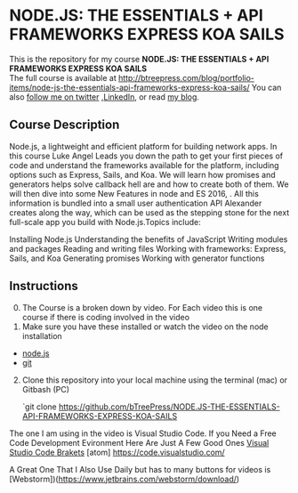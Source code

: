 # NODE.JS: THE ESSENTIALS + API FRAMEWORKS EXPRESS KOA SAILS

This is the repository for my course **NODE.JS: THE ESSENTIALS + API FRAMEWORKS EXPRESS KOA SAILS**  
The full course is available at 
http://btreepress.com/blog/portfolio-items/node-js-the-essentials-api-frameworks-express-koa-sails/
You can also [follow me on twitter](https://twitter.com/drlukeangel) ,[LinkedIn](https://www.linkedin.com/in/drlukeangel), or read [my blog](http://lukeangel.co).

## Course Description

Node.js, a lightweight and efficient platform for building network apps. In this course Luke Angel Leads you down the path to get your first pieces of code and understand the frameworks available for the platform, including options such as Express, Sails, and Koa. We will learn how promises  and generators helps solve callback hell are and how to create both of them. We will then dive into some New Features in node and ES 2016, . All this information is bundled into a small user authentication API Alexander creates along the way, which can be used as the stepping stone for the next full-scale app you build with Node.js.Topics include:

Installing Node.js
Understanding the benefits of JavaScript
Writing modules and packages
Reading and writing files
Working with frameworks: Express, Sails, and Koa
Generating promises
Working with generator functions

## Instructions
0. The Course is a broken down by video. For Each video this is one course if there is coding involved in the video 
1. Make sure you have these installed or watch the video on the node installation
  - [node.js](http://nodejs.org/)
  - [git](http://git-scm.com/)

2. Clone this repository into your local machine using the terminal (mac) or Gitbash (PC) 

    `git clone https://github.com/bTreePress/NODE.JS-THE-ESSENTIALS-API-FRAMEWORKS-EXPRESS-KOA-SAILS
    


The one I am using in the video is Visual Studio Code.
If you Need a Free Code Development Evironment Here Are Just A Few Good Ones
[Visual Studio Code ](https://code.visualstudio.com/)
[Brakets](http://brackets.io/)
[atom] https://code.visualstudio.com/

A Great One That I Also Use Daily but has to many buttons for videos is 
[Webstorm])(https://www.jetbrains.com/webstorm/download/)